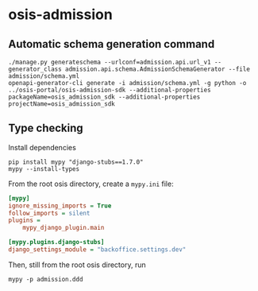 # osis-admission

## Automatic schema generation command

```console
./manage.py generateschema --urlconf=admission.api.url_v1 --generator_class admission.api.schema.AdmissionSchemaGenerator --file admission/schema.yml
openapi-generator-cli generate -i admission/schema.yml -g python -o ../osis-portal/osis-admission-sdk --additional-properties packageName=osis_admission_sdk --additional-properties projectName=osis_admission_sdk
```

## Type checking

Install dependencies

```shell
pip install mypy "django-stubs==1.7.0"
mypy --install-types
```

From the root osis directory, create a `mypy.ini` file:

```ini
[mypy]
ignore_missing_imports = True
follow_imports = silent
plugins =
    mypy_django_plugin.main

[mypy.plugins.django-stubs]
django_settings_module = "backoffice.settings.dev"
```

Then, still from the root osis directory, run

```shell
mypy -p admission.ddd
```
